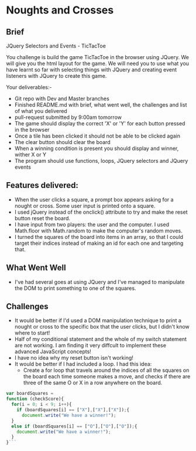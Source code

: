 # Noughts and Crosses

## Brief
JQuery Selectors and Events - TicTacToe

You challenge is build the game TicTacToe in the browser using JQuery. We will give you the html layout for the game. We will need you to use what you have learnt so far with selecting things with JQuery and creating event listeners with JQuery to create this game.

Your deliverables:-
* Git repo with Dev and Master branches
* Finished README.md with brief, what went well, the challenges and list of what you delivered
* pull-request submitted by 9:00am tomorrow
* The game should display the correct 'X' or 'Y' for each button pressed in the browser
* Once a tile has been clicked it should not be able to be clicked again
* The clear button should clear the board
* When a winning condition is present you should display and winner, wither X or Y
* The program should use functions, loops, JQuery selectors and JQuery events

## Features delivered:

* When the user clicks a square, a prompt box appears asking for a nought or cross. Some user input is printed onto a square.
* I used jQuery instead of the onclick() attribute to try and make the reset button reset the board.
* I have input from two players: the user and the computer. I used Math.floor with Math.random to make the computer's random moves.
* I turned the squares of the board into items in an array, so that I could target their indices instead of making an id for each one and targeting that.


## What Went Well

* I've had several goes at using JQuery and I've managed to manipulate the DOM to print something to one of the squares.


## Challenges

* It would be better if I'd used a DOM manipulation technique to print a nought or cross to the specific box that the user clicks, but I didn't know where to start!
* Half of my conditional statement and the whole of my switch statement are not working. I am finding it very diffcult to implement these advanced JavaScript concepts!
* I have no idea why my reset button isn't working!
* It would be better if I had included a loop. I had this idea:
  * Create a for loop that travels around
the indices of all the squares on the board each time someone makes a move, and checks if there are three of the same O or X in a row anywhere on the board.

 ``` JavaScript
var boardSquares =
 function (checkScore){
   for(i = 0; i < 9; i++){
     if (boardSquares[i] == ["X"],["X"],["X"]);{
       document.write("We have a winner!");
   }
   else if (boardSquares[i] == ["O"],["O"],["O"]);{
     document.write("We have a winner!");
   }
 }```
